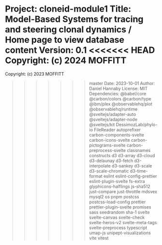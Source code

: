 Project: cloneid-module1
Title: Model-Based Systems for tracing and steering clonal dynamics / Home page to view database content
Version: 0.1
<<<<<<< HEAD
Copyright: (c) 2024 MOFFITT
=======
Copyright: (c) 2023 MOFFITT
>>>>>>> master
Date: 2023-10-01
Author: Daniel Hannaby
License: MIT
Dependencies: @babel/core @carbon/colors @carbon/type @ibm/plex @observablehq/plot @observablehq/runtime @sveltejs/adapter-auto @sveltejs/adapter-node @sveltejs/kit DessimozLab/phylo-io FileReader autoprefixer carbon-components-svelte carbon-icons-svelte carbon-pictograms-svelte carbon-preprocess-svelte classnames constructs d3 d3-array d3-cloud d3-delaunay d3-fetch d3-interpolate d3-sankey d3-scale d3-scale-chromatic d3-time-format eslint eslint-config-prettier eslint-plugin-svelte fs-extra glyphicons-halflings js-sha512 just-compare just-throttle mdsvex mysql2 os pnpm postcss postcss-load-config prettier prettier-plugin-svelte promises sass seedrandom sha-1 svelte svelte-canvas svelte-check svelte-heros-v2 svelte-meta-tags svelte-preprocess typescript umap-js unipept-visualizations vite vitest